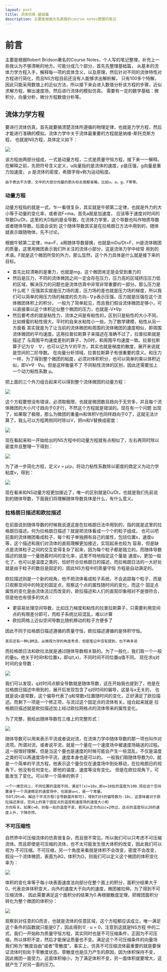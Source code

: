```yaml
---
layout: post
title: 流体仿真-基础篇
description: 主要是根据大名鼎鼎的course notes整理的笔记
---
```


# 前言

  主要是根据Robert Bridson著名的Course Notes，个人写的笔记整理，补充上一些我认为不够清晰的地方。可能分成几个部分，首先先整理基础篇，
  从基本的流体力学方程入手，解释每一项的具体含义，以及原理，然后针对不同的流体特性对方程进行简化，而且NS方程目前还没有人能够求出解析解，
  只有100多个特解，因此只能采用数值上的近似方法，所以接下来会进入数值分析该方程的步骤，近似求解方程，解出速度场，然后进行流体的模拟仿真。
  需要有一定的数学基础：微积分，向量分析，微分方程数值分析等。
  
## 流体力学方程

  
  要进行流体仿真，首先就要搞清楚流体所遵循的物理定律，也就是力学方程，然后才能进行准确的模拟。流体力学中关于流体最重要的方程就是纳维-斯托克斯方程，
  也就是NS方程，具体定义如下：
  
  ![](https://github.com/cryer/cryer.github.io/raw/master/image/fluid_base/1.png)
  
  该方程由两部分组成，一式是动量方程，二式是质量守恒方程，接下来一一解释。在解释之前，先把符号含义定义，u向量指的是流体的速度，p是压强，g向量是重力加速度，
   ρ 是流体的密度，希腊字母ν称为运动粘度。
   
   ```
   由于表达不方便，文中的大部分向量的箭头标志我都省略，比如u，a，g，F等等。
   ```
  
  
### 动量方程

   
   动量方程指的就是一式，乍一看很复杂，其实就是牛顿第二定律，也就是外力的大小等于动量的变化率，或者说F=ma。首先a就是加速度，
   应该等于速度对时间的导数Du/Dt，这里的大D指的是全导数，在流体力学里，这个导数也叫作物质导数或者随体导数。后面会说到
   这个随体导数其实是在拉格朗日方法中用到的，随体就表示跟随物体，先不讨论。
   
   根据牛顿第二定律，ma=F，a用随体导数替换，也就是mDu/Dt=F，m是流体微团的质量，这里用微团表示我们所关注的流体小部分，这是流体力学中经常
   用到的术语。F就是这个微团所受的外力，那么显然，这个外力具体是什么就是接下来的目标。
   
   * 首先比较清晰的是重力，也就是mg，这个微团肯定是会受到重力的
   * 然后是压力，不同的流体微团之间一定会存在压力，压力高的区域挤压压力低的区域，解决压力的问题也是流体仿真中非常非常重要的一部分。那么压力是什么呢？
   压强其实就是压力场的差，压力场的差也就是压力场的梯度，所以我们可以简单的用压力场的梯度的负方向−∇p表示压强，压力就是压强在这个流体微团体积上的积分，
   一般为了简单起见，而且我们假设流体微团足够小，可以直接乘以这个体积近似整个微团的压力，也就是-V*∇p
   * 然后要考虑的就是粘性力，流体之间是有粘性的，区别只是粘性的大小不同，比如蜂蜜的粘性很大，平时的自来水粘性小一些。为了数学建模，粘性从另一方面看
   其实就是为了让当前的流体微团和周围的流体微团的速度相似，即周围流体微团的平均速度。这用拉普拉斯算子来描述在准确不过了，拉普拉斯就是描述了
   与周围平均速度差别的算子，为0时，和周围平均速度一致。拉普拉斯算子记为∇ · ∇，也可以记为∇的平方，其实也就是梯度的散度，展开来说就是空间的二阶导数。
  在向量分析领域，拉普拉斯算子有很重要的意义。和压力一样，为了得到整个微团的粘度，必须对体积积分，也可以简单的乘以体积近似，即V*∇ · ∇u。但是这样衡量不了
  不同粘性流体的区别，因此还需要加上一个动力粘性系数 µ。
  
  把上面的三个外力组合起来可以得到整个流体微团的动量方程：
  
 ![](https://github.com/cryer/cryer.github.io/raw/master/image/fluid_base/2.png)
 
 这个方程要想没有错误，必须取极限，也就是微团数目趋向于无穷多，并且每个流体微团的大小尺寸趋向于0才行，不然这个方程就是错误的。现在有一个问题
 出现了，如果取了极限，那么为微团的重量m和体积V也同样趋向于0了，这就无法计算了，我么可以方程两侧同时除以V，把m和V替换成密度：
 
 ![](https://github.com/cryer/cryer.github.io/raw/master/image/fluid_base/3.png)
 
 现在看起来和一开始给出的NS方程中的动量方程就有点相似了，左右再同时除以密度并且整理一下得到：
 
 ![](https://github.com/cryer/cryer.github.io/raw/master/image/fluid_base/4.png)
 
 为了进一步简化方程，定义ν = µ/ρ，将动力粘性系数除以密度的商定义为动力学粘度ν，得到：
 
 ![](https://github.com/cryer/cryer.github.io/raw/master/image/fluid_base/5.png)
 
 现在看来和NS动量方程更加接近了，唯一的区别就是Du/Dt，也就是我们先前说到的随体导数，下面我们将理解随体导数具体是什么，有什么意义。
 
 
### 拉格朗日描述和欧拉描述

 
 在前面说到随体导数的时候我说道这是在拉格朗日法中用到的，指的就是这里的拉格朗日描述。何为拉格朗日描述？就是把流体看成一个个的粒子组成，
 也可以吧前面的流体微团看成粒子，每个粒子单独拥有自己的属性，包括位置x，速度u等，这个描述和我们对流体的直观理解更加接近，实现起来也较为
 容易，但是缺点是流体粒子之间的交互变得复杂了起来，因为每个粒子都是独立的。而随体导数描述的就是一个量随着时间的变化率，这里不特地指定这个量是
 速度u，更加一般化了，也可以是温度之类的，恰好符合拉格朗日的描述，而拉格朗日法的一大好处就是由于粒子的数目是固定的，因此NS方程中的质量守恒
 方程是自动满足的。
 
 欧拉描述则是一个新的视角，他不把流体看成粒子系统，不会追踪每个粒子，而是只观察空间中的特定的固定点，观察这个点的属性随时间的变化，而这个
 固定点属性的变化是由流体流过而改变的，欧拉描述和人们的直观印象相对不是很符合，但是他也有很多的优点：
 * 更容易处理空间导数，比如压力梯度和粘性的拉普拉斯算子，只需要利用空间点的有限差分即可，而粒子系统比较混乱，难以计算
 * 欧拉网格上近似空间导数比随机移动的粒子方便多了

因此不同于拉格朗日描述遵循的质量守恒，欧拉描述遵循的是体积守恒。

```
其实还有一种LBM法，从微观力学的角度考虑，但是笔记中没有提到，也不再多说
```
 
 而拉格朗日法和欧拉法就是通过随体导数相关联的。为了一般化，我们取一个一般的量q，他关于时间t和位置x，即q(t,x)，不同时间不同位置q值不同。
 现在求q对时间的全导数：
 
 ![](https://github.com/cryer/cryer.github.io/raw/master/image/fluid_base/6.png)
 
 我们可以发现，q对时间点额全导数就是随体导数，这在开始我也提到了，他是在拉格朗日描述中用到的，展开后发现包含了q对时间的偏导，这是与x无关的，
 也就是说x是常数，这个偏导代表了q和常数x位置随时间的变化，正好满足了欧拉描述。而剩下一项是一个修正项，与流过这个固定点的流体有关。组合起来就是
 拉格朗日描述就是欧拉描述加上经过欧拉网格点的流体带来的属性变化。
 
 为了完整，我给出随体导数在三维上的完整形式：
 
  ![](https://github.com/cryer/cryer.github.io/raw/master/image/fluid_base/7.png)
  
  随体导数可以用来表示平流或者说对流，在流体力学中随体导数的那一项也叫作对流项。所谓对流，或者说平流，就是一个量在一个速度场中被速度场输送的过程。
  这一般很好理解，但是当这个量也是速度的时候可能会产生一些混乱，不仅是温度之类的可以再速度场中平流，速度本身也是可以的。
  一般我们取随体导数为0，就是一个简单的平流方程，他表示这个量仅仅在速度场中到处移动，在拉格朗日的视角下，他没有任何变化，即他的温度，速度等没有变化。
  但是在欧拉视角下，可能发生了变化。可以举一个简单的例子：
  ```
  一个一维空间上，不同位置的温度不同，满足T(x)=10x,即x=10处的温度为100.现在这个空间置身于一个流速稳定的速度场中，也就是u=c，是一个常量。
  令DT/Dt=0，解这个平流方程(全导数展开即可)，得到T对t的偏导数为-10c，这意味着对于欧拉描述来说，空间上的某个固定点的温度和速度场的速度大小和
  方向有关。如果c=0，则每一处的温度不变，若风从正方向以c=2吹过，这点的温度将以20的速度上升，下降亦然。
 ```
 
### 不可压缩性

 
 自然界中可压缩流体的仿真很复杂，而且很不常见，所以我们可以只考虑不可压缩流体。而且即使是可压缩的流体，也不太可能发生很大体积的改变，因此我们可以视为
 不可压缩。不可压缩，另一个角度来看就是体积不会改变，密度不会改变，假设一个流体微团，表面为∂Ω，体积为Ω，则我们可以定义这个微团的体积变化率为：
 
 ![](https://github.com/cryer/cryer.github.io/raw/master/image/fluid_base/8.png)
 
体积的变化率等于每小块表面速度法向部分在整个面上的积分，面积分结果大于0，代表总体体积变大，向外的速度大于向内的速度，微团被拉伸。为了得到不可压缩流体，
因此需要满足这个面积分的结果为0.再根据散度定理，把微团面积分转化为整个微团的体积分：
 
 ![](https://github.com/cryer/cryer.github.io/raw/master/image/fluid_base/9.png)
 
 观察到对任意的Ω而言，也就是流体的任意区域，这个方程都应该成立，唯一满足这个条件的函数就只能是0了，因此得到∇ · u = 0，注意到这就是NS方程
 中的二式，我们一开始称为质量守恒方程，其实同时也是不可压缩条件，正因为不可压缩，所以体积不变，然后才能保证质量也不变。满足这个不可压缩条件的向量场
 我们称为“散度自由”或者“零散度”。事实上，仿真不可压缩流体最重要的就是要保证流体时刻处于零散度状态。零散度也是压力产生的原因，因为体积保持不变，
 因此微团一面受力，这面体积缩小，为了满足体积不变，另一面体积就要增大，这就产生了对另一面的压力。
 
 
 
 
 
 
 

  
